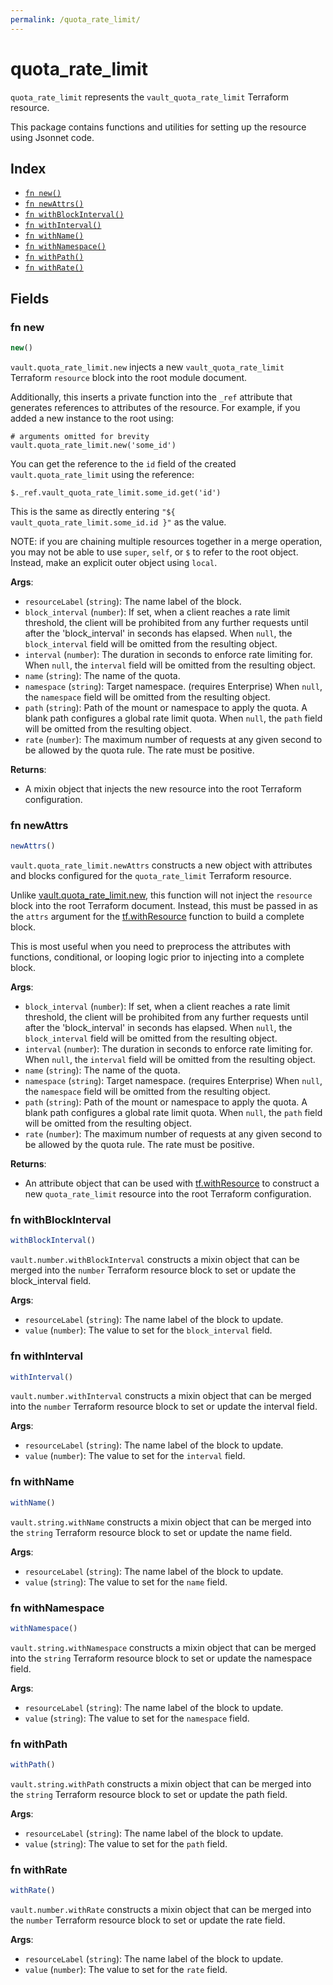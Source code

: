 ```yaml
---
permalink: /quota_rate_limit/
---
```


# quota_rate_limit

`quota_rate_limit` represents the `vault_quota_rate_limit` Terraform resource.



This package contains functions and utilities for setting up the resource using Jsonnet code.


## Index

* [`fn new()`](#fn-new)
* [`fn newAttrs()`](#fn-newattrs)
* [`fn withBlockInterval()`](#fn-withblockinterval)
* [`fn withInterval()`](#fn-withinterval)
* [`fn withName()`](#fn-withname)
* [`fn withNamespace()`](#fn-withnamespace)
* [`fn withPath()`](#fn-withpath)
* [`fn withRate()`](#fn-withrate)

## Fields

### fn new

```ts
new()
```


`vault.quota_rate_limit.new` injects a new `vault_quota_rate_limit` Terraform `resource`
block into the root module document.

Additionally, this inserts a private function into the `_ref` attribute that generates references to attributes of the
resource. For example, if you added a new instance to the root using:

    # arguments omitted for brevity
    vault.quota_rate_limit.new('some_id')

You can get the reference to the `id` field of the created `vault.quota_rate_limit` using the reference:

    $._ref.vault_quota_rate_limit.some_id.get('id')

This is the same as directly entering `"${ vault_quota_rate_limit.some_id.id }"` as the value.

NOTE: if you are chaining multiple resources together in a merge operation, you may not be able to use `super`, `self`,
or `$` to refer to the root object. Instead, make an explicit outer object using `local`.

**Args**:
  - `resourceLabel` (`string`): The name label of the block.
  - `block_interval` (`number`): If set, when a client reaches a rate limit threshold, the client will be prohibited from any further requests until after the &#39;block_interval&#39; in seconds has elapsed. When `null`, the `block_interval` field will be omitted from the resulting object.
  - `interval` (`number`): The duration in seconds to enforce rate limiting for. When `null`, the `interval` field will be omitted from the resulting object.
  - `name` (`string`): The name of the quota.
  - `namespace` (`string`): Target namespace. (requires Enterprise) When `null`, the `namespace` field will be omitted from the resulting object.
  - `path` (`string`): Path of the mount or namespace to apply the quota. A blank path configures a global rate limit quota. When `null`, the `path` field will be omitted from the resulting object.
  - `rate` (`number`): The maximum number of requests at any given second to be allowed by the quota rule. The rate must be positive.

**Returns**:
- A mixin object that injects the new resource into the root Terraform configuration.


### fn newAttrs

```ts
newAttrs()
```


`vault.quota_rate_limit.newAttrs` constructs a new object with attributes and blocks configured for the `quota_rate_limit`
Terraform resource.

Unlike [vault.quota_rate_limit.new](#fn-new), this function will not inject the `resource`
block into the root Terraform document. Instead, this must be passed in as the `attrs` argument for the
[tf.withResource](https://github.com/tf-libsonnet/core/tree/main/docs#fn-withresource) function to build a complete block.

This is most useful when you need to preprocess the attributes with functions, conditional, or looping logic prior to
injecting into a complete block.

**Args**:
  - `block_interval` (`number`): If set, when a client reaches a rate limit threshold, the client will be prohibited from any further requests until after the &#39;block_interval&#39; in seconds has elapsed. When `null`, the `block_interval` field will be omitted from the resulting object.
  - `interval` (`number`): The duration in seconds to enforce rate limiting for. When `null`, the `interval` field will be omitted from the resulting object.
  - `name` (`string`): The name of the quota.
  - `namespace` (`string`): Target namespace. (requires Enterprise) When `null`, the `namespace` field will be omitted from the resulting object.
  - `path` (`string`): Path of the mount or namespace to apply the quota. A blank path configures a global rate limit quota. When `null`, the `path` field will be omitted from the resulting object.
  - `rate` (`number`): The maximum number of requests at any given second to be allowed by the quota rule. The rate must be positive.

**Returns**:
  - An attribute object that can be used with [tf.withResource](https://github.com/tf-libsonnet/core/tree/main/docs#fn-withresource) to construct a new `quota_rate_limit` resource into the root Terraform configuration.


### fn withBlockInterval

```ts
withBlockInterval()
```

`vault.number.withBlockInterval` constructs a mixin object that can be merged into the `number`
Terraform resource block to set or update the block_interval field.



**Args**:
  - `resourceLabel` (`string`): The name label of the block to update.
  - `value` (`number`): The value to set for the `block_interval` field.


### fn withInterval

```ts
withInterval()
```

`vault.number.withInterval` constructs a mixin object that can be merged into the `number`
Terraform resource block to set or update the interval field.



**Args**:
  - `resourceLabel` (`string`): The name label of the block to update.
  - `value` (`number`): The value to set for the `interval` field.


### fn withName

```ts
withName()
```

`vault.string.withName` constructs a mixin object that can be merged into the `string`
Terraform resource block to set or update the name field.



**Args**:
  - `resourceLabel` (`string`): The name label of the block to update.
  - `value` (`string`): The value to set for the `name` field.


### fn withNamespace

```ts
withNamespace()
```

`vault.string.withNamespace` constructs a mixin object that can be merged into the `string`
Terraform resource block to set or update the namespace field.



**Args**:
  - `resourceLabel` (`string`): The name label of the block to update.
  - `value` (`string`): The value to set for the `namespace` field.


### fn withPath

```ts
withPath()
```

`vault.string.withPath` constructs a mixin object that can be merged into the `string`
Terraform resource block to set or update the path field.



**Args**:
  - `resourceLabel` (`string`): The name label of the block to update.
  - `value` (`string`): The value to set for the `path` field.


### fn withRate

```ts
withRate()
```

`vault.number.withRate` constructs a mixin object that can be merged into the `number`
Terraform resource block to set or update the rate field.



**Args**:
  - `resourceLabel` (`string`): The name label of the block to update.
  - `value` (`number`): The value to set for the `rate` field.
